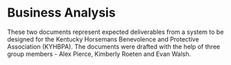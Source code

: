 # Business Analysis

These two documents represent expected deliverables from a system to be designed for the Kentucky Horsemans Benevolence and Protective Association (KYHBPA). The documents were drafted with the help of three group members - Alex Pierce, Kimberly Roeten and Evan Walsh. 
